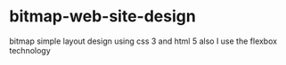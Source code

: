 # bitmap-web-site-design
bitmap simple layout design using css 3 and html 5 also I use the flexbox technology

